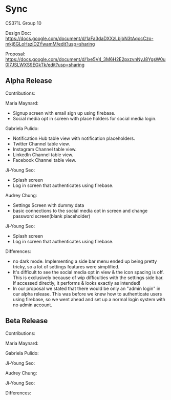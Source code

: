 # Sync
CS371L Group 10 

Design Doc: https://docs.google.com/document/d/1aFa3daDXXzLbjbN3tAqocCzo-mkj6GLoHsziD2YwamM/edit?usp=sharing

Proposal: https://docs.google.com/document/d/1xe5V4_3M6H2E2pxzvnNyJ8YgsW0u0I7JSLWXS9EGkTk/edit?usp=sharing


Alpha Release
----------------
Contributions:

Maria Maynard:
- Signup screen with email sign up using firebase.
- Social media opt in screen with place holders for social media login.

Gabriela Pulido:
- Notification Hub table view with notification placeholders.
- Twitter Channel table view.
- Instagram Channel table view.
- LinkedIn Channel table view.
- Facebook Channel table view.

Ji-Young Seo:
- Splash screen
- Log in screen that authenticates using firebase.

Audrey Chung:
- Settings Screen with dummy data
- basic connections to the social media opt in screen and change password screen(blank placeholder)

Ji-Young Seo:
- Splash screen
- Log in screen that authenticates using firebase.

Differences:
- no dark mode. Implementing a side bar menu ended up being pretty tricky, so a lot of settings features were simplified.
- It's difficult to see the social media opt in view & the icon spacing is off. This is exclusively because of wip difficulties with the settings side bar. If accessed directly, it performs & looks exactly as intended!
- In our proposal we stated that there would be only an "admin login" in our alpha release. This was before we knew how to authenticate users using firebase, so we went ahead and set up a normal login system with no admin account.

Beta Release
-------------

Contributions:

Maria Maynard:

Gabriela Pulido:

Ji-Young Seo:

Audrey Chung:

Ji-Young Seo:

Differences:


